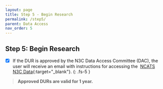 ```yaml
---
layout: page
title: Step 5 - Begin Research
permalink: /step5/
parent: Data Access
nav_order: 5
---
```


## Step 5: Begin Research

- [x] If the DUR is approved by the N3C Data Access Committee (DAC), the user will receive an email with instructions for accessing the &nbsp;[NCATS N3C Data](https://auth.ncats.nih.gov/_api/v2/auth/login?redirect_uri=https://auth.ncats.nih.gov/_api/v2/auth/palantir/palantir_unite/saml&client=palantir_unite&tenant=palantir&protocol=saml){:target="_blank"}.
{: .fs-5 }
> **Approved DURs are valid for 1 year.**
